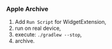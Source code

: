 ### Apple Archive

1. Add `Run Script` for WidgetExtension,
2. run on real device,
3. execute: `./gradlew --stop`,
4. archive.
